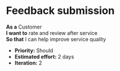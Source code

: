# Feedback submission

**As a** Customer  
**I want to** rate and review after service  
**So that** I can help improve service quality

- **Priority:** Should  
- **Estimated effort:** 2 days  
- **Iteration:** 2
